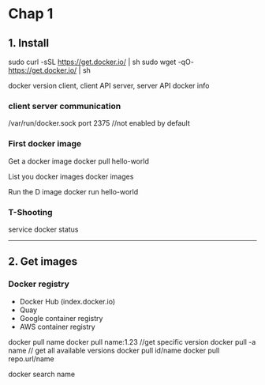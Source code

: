 # Chap 1

## 1. Install

sudo curl -sSL https://get.docker.io/ | sh
sudo wget -qO- https://get.docker.io/ | sh

docker version
  client, client API
  server, server API
docker info 
  
### client server communication
  /var/run/docker.sock
  port 2375   //not enabled by default


### First docker image
Get a docker image
docker pull hello-world

List you docker images
docker images

Run the D image
docker run hello-world

### T-Shooting
service docker status

-------------
## 2. Get images

### Docker registry
- Docker Hub (index.docker.io)
- Quay
- Google container registry
- AWS container registry

docker pull name
docker pull name:1.23   //get specific version
docker pull -a name     // get all available versions
docker pull id/name
docker pull repo.url/name

docker search name
